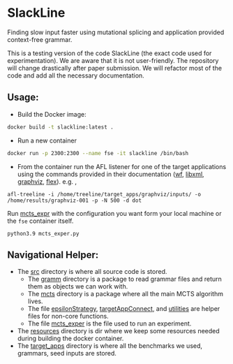 # SlackLine

Finding slow input faster using mutational splicing and application provided context-free grammar. 

This is a testing version of the code SlackLine (the exact code used for experimentation). We are aware that it is not
user-friendly. The repository will change drastically after paper submission. We will refactor most of the code and
add all the necessary documentation.

## Usage:

- Build the Docker image:
```sh
docker build -t slackline:latest .
```

- Run a new container
```sh
docker run -p 2300:2300 --name fse -it slackline /bin/bash
```
- From the container run the AFL listener for one of the target applications using the commands provided in their 
documentation ([wf](target_apps/word-frequency/README.md), [libxml](target_apps/libxml2/README.md), 
[graphviz](target_apps/graphviz/README.md), [flex](target_apps/flex/README.md)).
e.g. , 
```shell
afl-treeline -i /home/treeline/target_apps/graphviz/inputs/ -o /home/results/graphviz-001 -p -N 500 -d dot
```

Run [mcts_expr](mcts_exper.py) with the configuration you want form your local machine or the `fse` container itself. 
```shell
python3.9 mcts_exper.py
```

## Navigational Helper:
- The [src](src) directory is where all source code is stored.
  - The [gramm](src/gramm) directory is a package to read grammar files and return them as objects we can work with.
  - The [mcts](src/mcts) directory is a package where all the main MCTS algorithm lives.
  - The file [epsilonStrategy](src/epsilonStrategy.py), [targetAppConnect](src/targetAppConnect.py), 
  and [utilities](src/utilities.py) are helper files for non-core functions.
  - The file [mcts_exper](src/mcts_exper.py) is the file used to run an experiment.
- The [resources](resources) directory is dir where we keep some resources needed during building the docker container.  
- The [target_apps](target_apps) directory is where all the benchmarks we used, grammars, seed inputs are stored.
